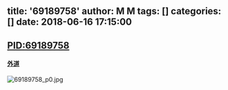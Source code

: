 title: '69189758'
author: M M
tags: []
categories: []
date: 2018-06-16 17:15:00
---
## [PID:69189758](https://www.pixiv.net/member_illust.php?mode=medium&illust_id=69189758)
 #### [外道](https://www.pixiv.net/member.php?id=2946400)

<!-- more -->
![69189758_p0.jpg](https://i.loli.net/2018/06/16/5b24d5a01c2a1.jpg)